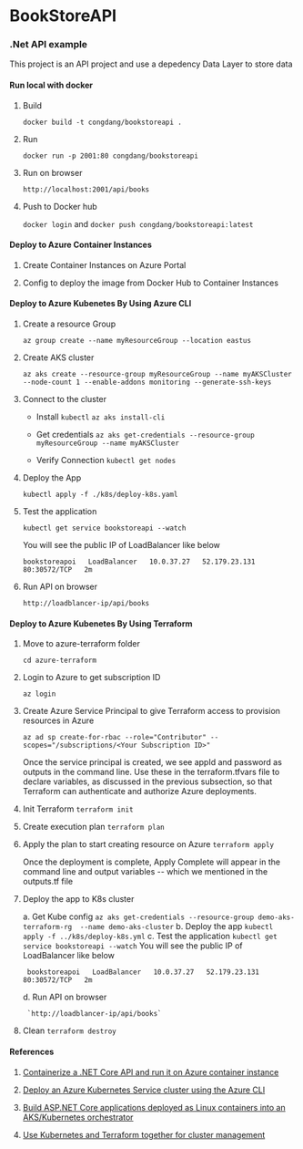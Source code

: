 
BookStoreAPI
==

### .Net API example

This project is an API project and use a depedency Data Layer to store data

#### Run local with docker
1. Build 

    `docker build -t congdang/bookstoreapi .`

2. Run

    `docker run -p 2001:80 congdang/bookstoreapi` 

3. Run on browser

    `http://localhost:2001/api/books`

4. Push to Docker hub

    `docker login` and `docker push congdang/bookstoreapi:latest`

#### Deploy to Azure Container Instances

1. Create Container Instances on Azure Portal

2. Config to deploy the image from Docker Hub to Container Instances

#### Deploy to Azure Kubenetes By Using Azure CLI

1. Create a resource Group

    `az group create --name myResourceGroup --location eastus`

2. Create AKS cluster

    `az aks create --resource-group myResourceGroup --name myAKSCluster --node-count 1 --enable-addons monitoring --generate-ssh-keys`

3. Connect to the cluster

    - Install `kubectl`
    `az aks install-cli`

    - Get credentials
    `az aks get-credentials --resource-group myResourceGroup --name myAKSCluster`

    - Verify Connection
    `kubectl get nodes`

4. Deploy the App

    `kubectl apply -f ./k8s/deploy-k8s.yaml`

5. Test the application

    `kubectl get service bookstoreapi --watch`

    You will see the public IP of LoadBalancer like below

    ```
    bookstoreapoi   LoadBalancer   10.0.37.27   52.179.23.131   80:30572/TCP   2m
    ```
6. Run API on browser 

    `http://loadblancer-ip/api/books`

#### Deploy to Azure Kubenetes By Using Terraform

1. Move to azure-terraform folder

    `cd azure-terraform`

2. Login to Azure to get subscription ID

    `az login`

3. Create Azure Service Principal to give Terraform access to provision resources in Azure

    `az ad sp create-for-rbac --role="Contributor" --scopes="/subscriptions/<Your Subscription ID>"`

    Once the service principal is created, we see appId and password as outputs in the command line. Use these in the terraform.tfvars file to declare variables, as discussed in the previous subsection, so that Terraform can authenticate and authorize Azure deployments.

4. Init Terraform
    `terraform init`

5. Create execution plan
    `terraform plan`

6. Apply the plan to start creating resource on Azure
    `terraform apply`

    Once the deployment is complete, Apply Complete will appear in the command line and output variables -- which we mentioned in the outputs.tf file
    
7. Deploy the app to K8s cluster

    a. Get Kube config
        `az aks get-credentials --resource-group demo-aks-terraform-rg  --name demo-aks-cluster`
    b. Deploy the app
        `kubectl apply -f ../k8s/deploy-k8s.yml`
    c. Test the application
        `kubectl get service bookstoreapi --watch`
        You will see the public IP of LoadBalancer like below

        
        bookstoreapoi   LoadBalancer   10.0.37.27   52.179.23.131   80:30572/TCP   2m
        
    d. Run API on browser 

        `http://loadblancer-ip/api/books`

8. Clean
    `terraform destroy`
#### References

1. [Containerize a .NET Core API and run it on Azure container instance](https://www.youtube.com/watch?v=PMY4vYIqU6I)

2. [Deploy an Azure Kubernetes Service cluster using the Azure CLI](https://docs.microsoft.com/en-us/azure/aks/kubernetes-walkthrough#create-aks-cluster?ocid=AID754288&wt.mc_id=azfr-c9-cxa&wt.mc_id=CFID0517)

3. [Build ASP.NET Core applications deployed as Linux containers into an AKS/Kubernetes orchestrator](https://docs.microsoft.com/en-us/dotnet/architecture/containerized-lifecycle/design-develop-containerized-apps/build-aspnet-core-applications-linux-containers-aks-kubernetes)

4. [Use Kubernetes and Terraform together for cluster management](https://www.techtarget.com/searchitoperations/tutorial/Use-Kubernetes-and-Terraform-together-for-cluster-management)